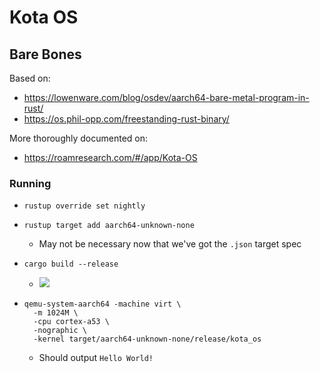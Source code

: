 # Kota OS

## Bare Bones

Based on:

- https://lowenware.com/blog/osdev/aarch64-bare-metal-program-in-rust/
- https://os.phil-opp.com/freestanding-rust-binary/

More thoroughly documented on:

- https://roamresearch.com/#/app/Kota-OS

### Running

- `rustup override set nightly`
- `rustup target add aarch64-unknown-none`
  - May not be necessary now that we've got the `.json` target spec
- `cargo build --release`
  - ![](https://firebasestorage.googleapis.com/v0/b/firescript-577a2.appspot.com/o/imgs%2Fapp%2FKota-OS%2FOIcgeQDkUi.png?alt=media&token=a975677e-94c9-4908-8ed0-adb409fab8ed)
- ```shell
  qemu-system-aarch64 -machine virt \
  	-m 1024M \
  	-cpu cortex-a53 \
  	-nographic \
  	-kernel target/aarch64-unknown-none/release/kota_os
  ```

  - Should output `Hello World!`
